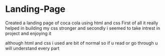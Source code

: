 # Landing-Page
Created a landing page of coca cola using html and css 
First of all it really helped in building my css stronger 
and secondly i seemed to take intrest in project and enjoying it

although html and css i used are bit of normal so if u read or go through u will understand every part
